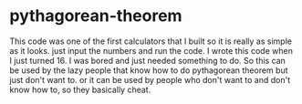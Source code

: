 # pythagorean-theorem
This code was one of the first calculators that I built so it is really as simple as it looks.
just input the numbers and run the code.
I wrote this code when I just turned 16. I was bored and just needed something to do.
So this can be used by the lazy people that know how to do pythagorean theorem but just don't want to.
or it can be used by people who don't want to and don't know how to, so they basically cheat.
